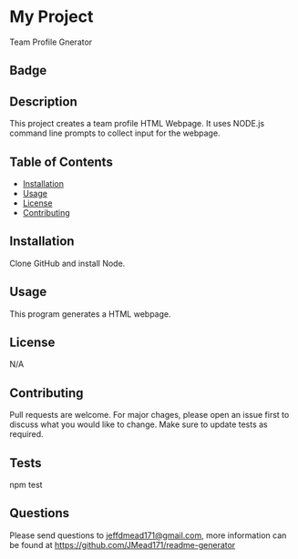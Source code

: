 
  # My Project       
  Team Profile Gnerator 
  


  ## Badge


  ## Description
  This project creates a team profile HTML Webpage. It uses NODE.js command line prompts to collect input for the webpage.



  ## Table of Contents
  
  * [Installation](#installation)
  * [Usage](#usage)
  * [License](#license)
  * [Contributing](#contributing)

  

  ## Installation
  Clone GitHub and install Node.
  

  
  ## Usage 
  This program generates a HTML webpage. 
  


  ## License
  N/A 
  

    
  ## Contributing
  Pull requests are welcome. For major chages, please open an issue first to discuss what you would like to change. Make sure to update tests as required.
  


  ## Tests
  npm test


  
  ## Questions
  Please send questions to jeffdmead171@gmail.com, more information can be found at https://github.com/JMead171/readme-generator
  
